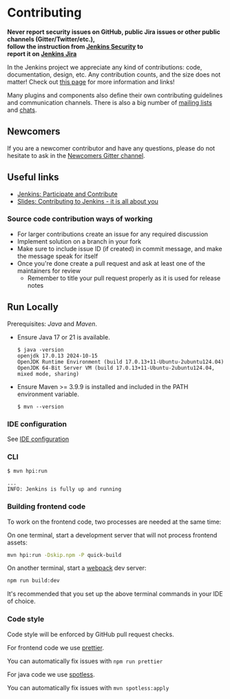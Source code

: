 # Contributing

**Never report security issues on GitHub, public Jira issues or other public channels (Gitter/Twitter/etc.), 	
follow the instruction from [Jenkins Security](https://www.jenkins.io/security/#reporting-vulnerabilities) to 	
report it on [Jenkins Jira](https://issues.jenkins.io/)**

In the Jenkins project we appreciate any kind of contributions: code, documentation, design, etc.
Any contribution counts, and the size does not matter!
Check out [this page](https://jenkins.io/participate/) for more information and links!

Many plugins and components also define their own contributing guidelines and communication channels.
There is also a big number of [mailing lists](https://jenkins.io/mailing-lists/) and [chats](https://jenkins.io/chat/).


## Newcomers

If you are a newcomer contributor and have any questions, please do not hesitate to ask in the [Newcomers Gitter channel](https://gitter.im/jenkinsci/newcomer-contributors).

## Useful links

* [Jenkins: Participate and Contribute](https://jenkins.io/participate/)
* [Slides: Contributing to Jenkins - it is all about you](https://docs.google.com/presentation/d/1JHgVzWZAx95IsUAZp8OoyCQGGkrCjzUd7eblwd1Y-hA/edit?usp=sharing)

### Source code contribution ways of working

- For larger contributions create an issue for any required discussion
- Implement solution on a branch in your fork
- Make sure to include issue ID (if created) in commit message, and make the message speak for itself
- Once you're done create a pull request and ask at least one of the maintainers for review
    - Remember to title your pull request properly as it is used for release notes

## Run Locally

Prerequisites: _Java_ and _Maven_.

- Ensure Java 17 or 21 is available.

  ```console	
  $ java -version
  openjdk 17.0.13 2024-10-15
  OpenJDK Runtime Environment (build 17.0.13+11-Ubuntu-2ubuntu124.04)
  OpenJDK 64-Bit Server VM (build 17.0.13+11-Ubuntu-2ubuntu124.04, mixed mode, sharing)
  ```	

- Ensure Maven >= 3.9.9 is installed and included in the PATH environment variable.

  ```console
  $ mvn --version	
  ```	

### IDE configuration

See [IDE configuration](https://jenkins.io/doc/developer/development-environment/ide-configuration/)

### CLI

```console	
$ mvn hpi:run	
```	

```text	
...	
INFO: Jenkins is fully up and running	
```

### Building frontend code

To work on the frontend code, two processes are needed at the same time:

On one terminal, start a development server that will not process frontend assets:
```sh
mvn hpi:run -Dskip.npm -P quick-build
```

On another terminal, start a [webpack](https://webpack.js.org/) dev server:
```sh
npm run build:dev
```

It's recommended that you set up the above terminal commands in your IDE of choice.

### Code style

Code style will be enforced by GitHub pull request checks.

For frontend code we use [prettier](https://prettier.io/).

You can automatically fix issues with `npm run prettier`

For java code we use [spotless](https://github.com/diffplug/spotless).

You can automatically fix issues with `mvn spotless:apply`